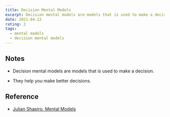 ```yaml
---
title: Decision Mental Models
excerpt: Decision mental models are models that is used to make a decision.
date: 2021-04-22
rating: 2
tags:
  - mental models
  - decision mental models
---
```


## Notes

- Decision mental models are models that is used to make a decision.

- They help you make better decisions.

## Reference

- [Julian Shapiro. Mental Models](https://www.julian.com/blog/mental-model-examples)
